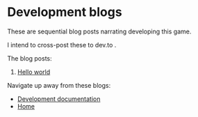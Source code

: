# Development blogs

These are sequential blog posts narrating developing this game.

I intend to cross-post these to dev.to .

The blog posts:

1. [Hello world](./001-hello-world/README.md)

Navigate up away from these blogs:

+ [Development documentation](../README.md)
+ [Home](../../README.md)
